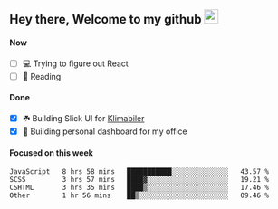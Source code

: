 ## Hey there, Welcome to my github <img src="https://media.giphy.com/media/hvRJCLFzcasrR4ia7z/giphy.gif" width="25px">

#### Now
- [ ] 💻 Trying to figure out React
- [ ] 📕 Reading

#### Done
- [x] ☘️ Building Slick UI for [Klimabiler](https://klimabiler.dk)
- [x] 🚀 Building personal dashboard for my office
 
 #### Focused on this week
<!--START_SECTION:waka-->

```text
JavaScript   8 hrs 58 mins   ███████████░░░░░░░░░░░░░░   43.57 %
SCSS         3 hrs 57 mins   ████▓░░░░░░░░░░░░░░░░░░░░   19.21 %
CSHTML       3 hrs 35 mins   ████▒░░░░░░░░░░░░░░░░░░░░   17.46 %
Other        1 hr 56 mins    ██▒░░░░░░░░░░░░░░░░░░░░░░   09.46 %
```

<!--END_SECTION:waka-->

